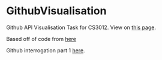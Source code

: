 # GithubVisualisation

Github API Visualisation Task for CS3012.
View on [this page](https://owenkduffy.github.io/GithubVisualisation/).

Based off of code from [here](https://medium.freecodecamp.org/learn-to-create-a-line-chart-using-d3-js-4f43f1ee716b)

Github interrogation part 1 [here](https://github.com/OwenKDuffy/GithubAPITask.git).
